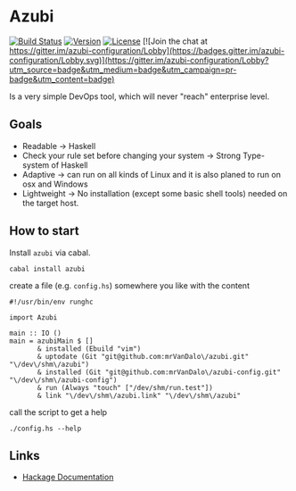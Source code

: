 # Azubi

[![Build Status](https://travis-ci.org/mrVanDalo/azubi.svg?branch=master)](https://travis-ci.org/mrVanDalo/azubi)
[![Version](https://img.shields.io/badge/version-0.1.0.1-green.svg)](https://github.com/mrVanDalo/azubi/releases/tag/0.1.0.1)
[![License](https://img.shields.io/badge/license-gpl-green.svg)](https://www.gnu.org/licenses/gpl-3.0.en.html)
[![Join the chat at https://gitter.im/azubi-configuration/Lobby](https://badges.gitter.im/azubi-configuration/Lobby.svg)](https://gitter.im/azubi-configuration/Lobby?utm_source=badge&utm_medium=badge&utm_campaign=pr-badge&utm_content=badge)

Is a very simple DevOps tool, which will never "reach" enterprise level.

## Goals

* Readable -> Haskell
* Check your rule set before changing your system -> Strong Type-system of Haskell
* Adaptive -> can run on all kinds of Linux and it is also planed to run on osx and Windows
* Lightweight -> No installation (except some basic shell tools) needed on the target host.


## How to start

Install `azubi` via cabal.

    cabal install azubi

create a file (e.g. `config.hs`) somewhere you like with the content

    #!/usr/bin/env runghc
    
    import Azubi
    
    main :: IO ()
    main = azubiMain $ []
           & installed (Ebuild "vim")
           & uptodate (Git "git@github.com:mrVanDalo\/azubi.git" "\/dev\/shm\/azubi")
           & installed (Git "git@github.com:mrVanDalo\/azubi-config.git" "\/dev\/shm\/azubi-config")
           & run (Always "touch" ["/dev/shm/run.test"])
           & link "\/dev\/shm\/azubi.link" "\/dev\/shm\/azubi"


call the script to get a help

    ./config.hs --help


## Links

* [Hackage Documentation](http://hackage.haskell.org/package/azubi)

